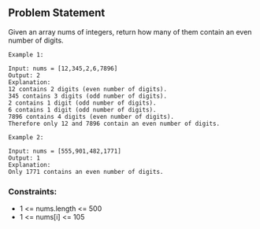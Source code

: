 ## Problem Statement 

Given an array nums of integers, return how many of them contain an even number of digits.

 
```
Example 1:

Input: nums = [12,345,2,6,7896]
Output: 2
Explanation: 
12 contains 2 digits (even number of digits). 
345 contains 3 digits (odd number of digits). 
2 contains 1 digit (odd number of digits). 
6 contains 1 digit (odd number of digits). 
7896 contains 4 digits (even number of digits). 
Therefore only 12 and 7896 contain an even number of digits.
```
```
Example 2:

Input: nums = [555,901,482,1771]
Output: 1 
Explanation: 
Only 1771 contains an even number of digits.
``` 

### Constraints:

* 1 <= nums.length <= 500
* 1 <= nums[i] <= 105

